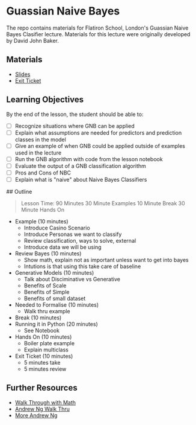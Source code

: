 # Guassian Naive Bayes

The repo contains materials for Flatiron School, London's Guassian Naive Bayes Clasifier lecture.
Materials for this lecture were originally developed by David John Baker.

## Materials

* [Slides](https://docs.google.com/presentation/d/16ybI_0nQ-f4pdVrfma5k3JOr5I7HFYoIYK3CiJdU5mA/edit?usp=sharing)
* [Exit Ticket]() 

## Learning Objectives 

By the end of the lesson, the student should be able to:

* [ ] Recognize situations where GNB can be applied 
* [ ] Explain what assumptions are needed for predictors and prediction classes in the model 
* [ ] Give an example of when GNB could be applied outside of examples used in the lecture
* [ ] Run the GNB algorithm with code from the lesson notebook
* [ ] Evaluate the output of a GNB classification algorithm 
* [ ] Pros and Cons of NBC 
* [ ] Explain what is "naive" about Naive Bayes Classifiers  

## Outline 

> Lesson Time: 90 Minutes
> 30 Minute Examples
> 10 Minute Break
> 30 Minute Hands On  

- Example (10 minutes) 
	- Introduce Casino Scenario 
	- Introduce Personas we want to classify  
	- Review classification, ways to solve, external 
	- Introduce data we will be using 
- Review Bayes (10 minutes)
	- Show math, explain not as important unless want to get into bayes
	- Intutions is that using this take care of baseline 
- Generative Models (10 minutes)
	- Talk about Disciminative vs Generative
	- Benefits of Scale
	- Benefits of Simple 
	- Benefits of small dataset 
- Needed to Formalise (10 minutes)
	- Walk thru example 
- Break (10 minutes) 
- Running it in Python	(20 minutes)
	- See Notebook
- Hands On (10 minutes)
	- Boiler plate example
	- Explain multiclass
- Exit Ticket (10 minutes)
	- 5 minutes take 
	- 5 minutes review  


## Further Resources 

* [Walk Through with Math](https://www.youtube.com/watch?v=r1in0YNetG8)  
* [Andrew Ng Walk Thru](https://www.youtube.com/watch?v=z5UQyCESW64)
* [More Andrew Ng](https://www.youtube.com/watch?v=NFd0ZQk5bR4)
